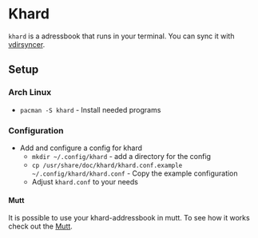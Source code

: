 # Khard

`khard` is a adressbook that runs in your terminal.
You can sync it with [vdirsyncer](vdirsyncer.md).

## Setup

### Arch Linux

- `pacman -S khard` - Install needed programs

### Configuration

- Add and configure a config for khard
  - `mkdir ~/.config/khard` - add a directory for the config
  - `cp /usr/share/doc/khard/khard.conf.example ~/.config/khard/khard.conf` -
  Copy the example configuration
  - Adjust `khard.conf` to your needs

#### Mutt

It is possible to use your khard-addressbook in mutt.
To see how it works check out the [Mutt](/#application/neomutt.md).

